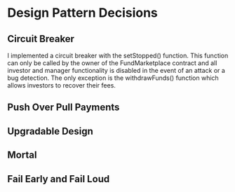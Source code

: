# Design Pattern Decisions

## Circuit Breaker

I implemented a circuit breaker with the setStopped() function. This function can only be called by the owner of the FundMarketplace contract and all investor and manager functionality is disabled in the event of an attack or a bug detection. The only exception is the withdrawFunds() function which allows investors to recover their fees.

## Push Over Pull Payments

## Upgradable Design

## Mortal

## Fail Early and Fail Loud